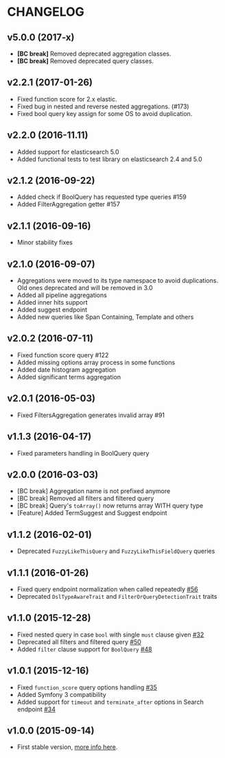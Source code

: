 # CHANGELOG
v5.0.0 (2017-x)
---
- **[BC break]** Removed deprecated aggregation classes.
- **[BC break]** Removed deprecated query classes.

v2.2.1 (2017-01-26)
---
- Fixed function score for 2.x elastic.
- Fixed bug in nested and reverse nested aggregations. (#173)
- Fixed bool query key assign for some OS to avoid duplication.

v2.2.0 (2016-11.11)
---
- Added support for elasticsearch 5.0
- Added functional tests to test library on elasticsearch 2.4 and 5.0
   
v2.1.2 (2016-09-22)
---
- Added check if BoolQuery has requested type queries #159
- Added FilterAggregation getter #157
   
v2.1.1 (2016-09-16)
---
- Minor stability fixes
   
v2.1.0 (2016-09-07)
---
- Aggregations were moved to its type namespace to avoid duplications. Old ones deprecated and will be removed in 3.0
- Added all pipeline aggregations
- Added inner hits support
- Added suggest endpoint
- Added new queries like Span Containing, Template and others
   
v2.0.2 (2016-07-11)
---
- Fixed function score query #122
- Added missing options array process in some functions
- Added date histogram aggregation
- Added significant terms aggregation
   
v2.0.1 (2016-05-03)
---
- Fixed FiltersAggregation generates invalid array #91

v1.1.3 (2016-04-17)
---
- Fixed parameters handling in BoolQuery query

v2.0.0 (2016-03-03)
---
- [BC break] Aggregation name is not prefixed anymore
- [BC break] Removed all filters and filtered query
- [BC break] Query's `toArray()` now returns array WITH query type
- [Feature] Added TermSuggest and Suggest endpoint

v1.1.2 (2016-02-01)
---
- Deprecated `FuzzyLikeThisQuery` and `FuzzyLikeThisFieldQuery` queries

v1.1.1 (2016-01-26)
---
- Fixed query endpoint normalization when called repeatedly [#56](https://github.com/ongr-io/ElasticsearchDSL/pull/56)
- Deprecated `DslTypeAwareTrait` and `FilterOrQueryDetectionTrait` traits

v1.1.0 (2015-12-28)
---
- Fixed nested query in case `bool` with single `must` clause given [#32](https://github.com/ongr-io/ElasticsearchDSL/issues/32)
- Deprecated all filters and filtered query [#50](https://github.com/ongr-io/ElasticsearchDSL/issues/50)
- Added `filter` clause support for `BoolQuery` [#48](https://github.com/ongr-io/ElasticsearchDSL/issues/48)

v1.0.1 (2015-12-16)
---
- Fixed `function_score` query options handling [#35](https://github.com/ongr-io/ElasticsearchDSL/issues/35)
- Added Symfony 3 compatibility
- Added support for `timeout` and `terminate_after` options in Search endpoint [#34](https://github.com/ongr-io/ElasticsearchDSL/issues/34)

v1.0.0 (2015-09-14)
---
- First stable version, [more info here](https://github.com/ongr-io/ElasticsearchDSL/blob/v1.0.0/docs/index.md).